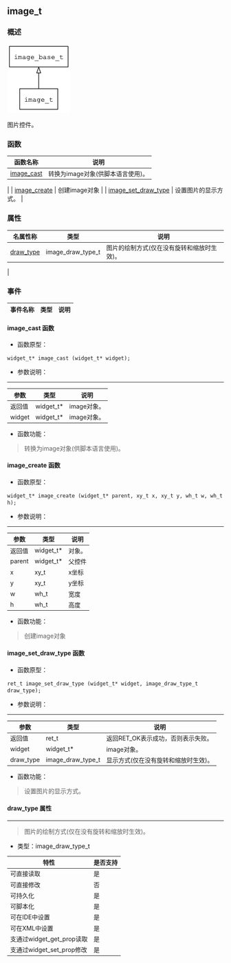 ## image\_t
### 概述
![image](images/image_t_0.png)

 图片控件。
### 函数
<p id="image_t_methods">

| 函数名称 | 说明 | 
| -------- | ------------ | 
| <a href="#image_t_image_cast">image\_cast</a> |  转换为image对象(供脚本语言使用)。
 |
| <a href="#image_t_image_create">image\_create</a> |  创建image对象
 |
| <a href="#image_t_image_set_draw_type">image\_set\_draw\_type</a> |  设置图片的显示方式。
 |
### 属性
<p id="image_t_properties">

| 名属性称 | 类型 | 说明 | 
| -------- | ----- | ------------ | 
| <a href="#image_t_draw_type">draw\_type</a> | image_draw_type_t |  图片的绘制方式(仅在没有旋转和缩放时生效)。
 |
### 事件
<p id="image_t_events">

| 事件名称 | 类型  | 说明 | 
| -------- | ----- | ------- | 
#### image\_cast 函数
* 函数原型：

```
widget_t* image_cast (widget_t* widget);
```

* 参数说明：

-----------------------

| 参数 | 类型 | 说明 |
| -------- | ----- | --------- |
| 返回值 | widget\_t* | image对象。 |
| widget | widget\_t* | image对象。 |
* 函数功能：

> <p id="image_t_image_cast"> 转换为image对象(供脚本语言使用)。



#### image\_create 函数
* 函数原型：

```
widget_t* image_create (widget_t* parent, xy_t x, xy_t y, wh_t w, wh_t h);
```

* 参数说明：

-----------------------

| 参数 | 类型 | 说明 |
| -------- | ----- | --------- |
| 返回值 | widget\_t* | 对象。 |
| parent | widget\_t* | 父控件 |
| x | xy\_t | x坐标 |
| y | xy\_t | y坐标 |
| w | wh\_t | 宽度 |
| h | wh\_t | 高度 |
* 函数功能：

> <p id="image_t_image_create"> 创建image对象



#### image\_set\_draw\_type 函数
* 函数原型：

```
ret_t image_set_draw_type (widget_t* widget, image_draw_type_t draw_type);
```

* 参数说明：

-----------------------

| 参数 | 类型 | 说明 |
| -------- | ----- | --------- |
| 返回值 | ret\_t | 返回RET\_OK表示成功，否则表示失败。 |
| widget | widget\_t* | image对象。 |
| draw\_type | image\_draw\_type\_t | 显示方式(仅在没有旋转和缩放时生效)。 |
* 函数功能：

> <p id="image_t_image_set_draw_type"> 设置图片的显示方式。



#### draw\_type 属性
-----------------------
> <p id="image_t_draw_type"> 图片的绘制方式(仅在没有旋转和缩放时生效)。


* 类型：image\_draw\_type\_t

| 特性 | 是否支持 |
| -------- | ----- |
| 可直接读取 | 是 |
| 可直接修改 | 否 |
| 可持久化   | 是 |
| 可脚本化   | 是 |
| 可在IDE中设置 | 是 |
| 可在XML中设置 | 是 |
| 支通过widget_get_prop读取 | 是 |
| 支通过widget_set_prop修改 | 是 |
